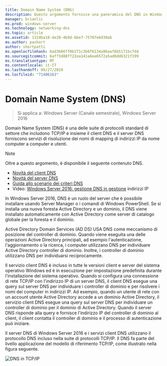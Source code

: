 ```yaml
---
title: Domain Name System (DNS)
description: Questo argomento fornisce una panoramica del DNS in Windows Server 2016
manager: brianlic
ms.prod: windows-server
ms.technology: networking-dns
ms.topic: article
ms.assetid: 1324ba18-4e28-4b9d-bbe7-75707e6d30ab
ms.author: pashort
author: shortpatti
ms.openlocfilehash: 6ad3b66ff0b271c3b6f6134a96aaf6b5171bc7d4
ms.sourcegitcommit: 6aff3d88ff22ea141a6ea6572a5ad8dd6321f199
ms.translationtype: MT
ms.contentlocale: it-IT
ms.lasthandoff: 09/27/2019
ms.locfileid: "71406163"
---
```

# <a name="domain-name-system-dns"></a>Domain Name System (DNS)

>Si applica a: Windows Server (Canale semestrale), Windows Server 2016

Domain Name System (DNS) è una delle suite di protocolli standard di settore che includono TCP/IP e insieme il client DNS e il server DNS forniscono servizi di risoluzione dei nomi di mapping di indirizzi IP da nome computer a computer e utenti.  
  
> [!NOTE]  
> Oltre a questo argomento, è disponibile il seguente contenuto DNS.  
>   
> -   [Novità del client DNS](What-s-New-in-DNS-Client.md)  
> -   [Novità del server DNS](What-s-New-in-DNS-Server.md)  
> -   [Guida allo scenario dei criteri DNS](deploy/DNS-Policy-Scenario-Guide.md)  
> -   Video: [Windows Server 2016: gestione DNS in gestione](https://channel9.msdn.com/Blogs/windowsserver/Windows-Server-2016-DNS-management-in-IPAM) indirizzi IP  
  
In Windows Server 2016, DNS è un ruolo del server che è possibile installare usando Server Manager o i comandi di Windows PowerShell. Se si installa una nuova foresta Active Directory e un dominio, il DNS viene installato automaticamente con Active Directory come server di catalogo globale per la foresta e il dominio.  
  
Active Directory Domain Services (AD DS) USA DNS come meccanismo di posizione del controller di dominio. Quando viene eseguita una delle operazioni Active Directory principali, ad esempio l'autenticazione, l'aggiornamento o la ricerca, i computer utilizzano DNS per individuare Active Directory controller di dominio. Inoltre, i controller di dominio utilizzano DNS per individuarsi reciprocamente.  
  
Il servizio client DNS è incluso in tutte le versioni client e server del sistema operativo Windows ed è in esecuzione per impostazione predefinita durante l'installazione del sistema operativo. Quando si configura una connessione di rete TCP/IP con l'indirizzo IP di un server DNS, il client DNS esegue una query sul server DNS per individuare i controller di dominio e per risolvere i nomi dei computer in indirizzi IP. Ad esempio, quando un utente di rete con un account utente Active Directory accede a un dominio Active Directory, il servizio client DNS esegue una query sul server DNS per individuare un controller di dominio per il dominio di Active Directory. Quando il server DNS risponde alla query e fornisce l'indirizzo IP del controller di dominio al client, il client contatta il controller di dominio e il processo di autenticazione può iniziare.  
  
Il server DNS di Windows Server 2016 e i servizi client DNS utilizzano il protocollo DNS incluso nella suite di protocolli TCP/IP. Il DNS fa parte del livello applicazione del modello di riferimento TCP/IP, come illustrato nella figura seguente.  
  
![DNS in TCP/IP](../media/Domain-Name-System--DNS-/dns_in_tcpip.jpg)  
  

